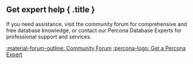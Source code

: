 

<div data-banner markdown>

## Get expert help { .title }

If you need assistance, visit the community forum for comprehensive and free database knowledge, or contact our Percona Database Experts for professional support and services.

<div class="actions" markdown>

[:material-forum-outline: Community Forum](https://forums.percona.com/c/mongodb/percona-backup-for-mongodb/22?utm_campaign=Doc%20pages) [:percona-logo: Get a Percona Expert](https://www.percona.com/about/contact)

</div></div>
